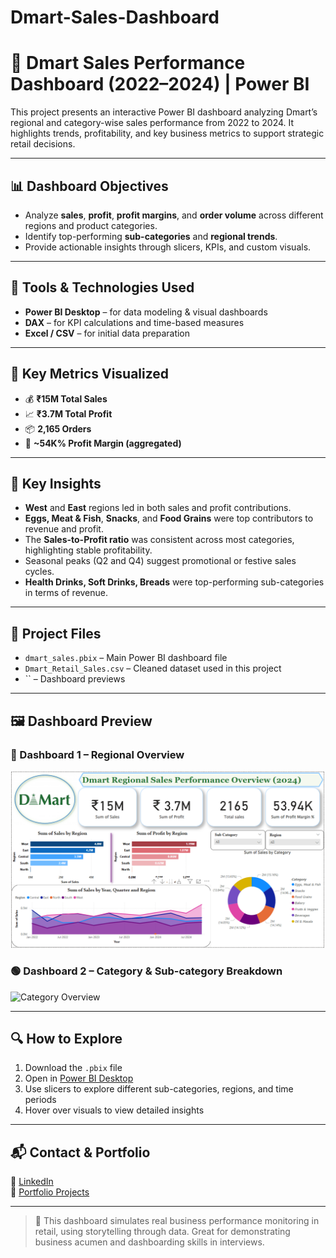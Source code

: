 # Dmart-Sales-Dashboard
# 🛒 Dmart Sales Performance Dashboard (2022–2024) | Power BI

This project presents an interactive Power BI dashboard analyzing Dmart’s regional and category-wise sales performance from 2022 to 2024. It highlights trends, profitability, and key business metrics to support strategic retail decisions.

---

## 📊 Dashboard Objectives

- Analyze **sales**, **profit**, **profit margins**, and **order volume** across different regions and product categories.
- Identify top-performing **sub-categories** and **regional trends**.
- Provide actionable insights through slicers, KPIs, and custom visuals.

---

## 🧰 Tools & Technologies Used

- **Power BI Desktop** – for data modeling & visual dashboards
- **DAX** – for KPI calculations and time-based measures
- **Excel / CSV** – for initial data preparation

---

## 🧾 Key Metrics Visualized

- 💰 **₹15M Total Sales**
- 📈 **₹3.7M Total Profit**
- 📦 **2,165 Orders**
- 🧮 **~54K% Profit Margin (aggregated)**

---

## 📌 Key Insights

- **West** and **East** regions led in both sales and profit contributions.
- **Eggs, Meat & Fish**, **Snacks**, and **Food Grains** were top contributors to revenue and profit.
- The **Sales-to-Profit ratio** was consistent across most categories, highlighting stable profitability.
- Seasonal peaks (Q2 and Q4) suggest promotional or festive sales cycles.
- **Health Drinks, Soft Drinks, Breads** were top-performing sub-categories in terms of revenue.

---

## 📂 Project Files

- `dmart_sales.pbix` – Main Power BI dashboard file
- `Dmart_Retail_Sales.csv` – Cleaned dataset used in this project
- `` – Dashboard previews

---

## 🖼 Dashboard Preview

### 🔷 Dashboard 1 – Regional Overview
![Dashboard Overview](https://github.com/upendra911/Dmart-Sales-Dashboard/blob/main/Dmart%20Regional%20sales%20performence.png)

### 🟢 Dashboard 2 – Category & Sub-category Breakdown
![Category Overview](images/dashboard_preview_2.png)

---

## 🔍 How to Explore

1. Download the `.pbix` file
2. Open in [Power BI Desktop](https://powerbi.microsoft.com/en-us/desktop/)
3. Use slicers to explore different sub-categories, regions, and time periods
4. Hover over visuals to view detailed insights

---

## 📬 Contact & Portfolio

🔗 [LinkedIn](www.linkedin.com/in/upendra-b-479a04330)  
📁 [Portfolio Projects](https://github.com/yourusername)

---

> 🚀 This dashboard simulates real business performance monitoring in retail, using storytelling through data. Great for demonstrating business acumen and dashboarding skills in interviews.

